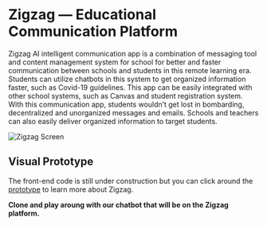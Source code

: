 # Zigzag — Educational Communication Platform

Zigzag AI intelligent communication app is a combination of messaging tool and content management system for school for better and faster communication between schools and students in this remote learning era. Students can utilize chatbots in this system to get organized information faster, such as Covid-19 guidelines. This app can be easily integrated with other school systems, such as Canvas and student registration system.  With this communication app, students wouldn’t get lost in bombarding, decentralized and unorganized  messages and emails. Schools and teachers can also easily deliver organized information to target students.

![Zigzag Screen](https://drive.google.com/file/d/1LL83jqluA-RLkfuTfpV6XOd27Uun0RSP/view?usp=sharing)

## Visual Prototype
The front-end code is still under construction but you can click around the [prototype](https://www.figma.com/proto/WRQEfbwl3Mxb5Wpu2X4S2V/Communication-Platform?node-id=1%3A2&scaling=scale-down) to learn more about Zigzag.

**Clone and play aroung with our chatbot that will be on the Zigzag platform.**

